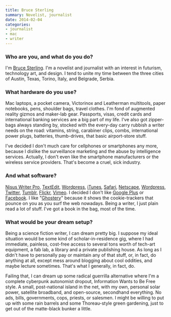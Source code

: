 ```yaml
---
title: Bruce Sterling
summary: Novelist, journalist
date: 2014-02-04
categories:
- journalist
- mac
- writer
---
```


### Who are you, and what do you do?

I'm [Bruce Sterling](http://www.well.com/conf/mirrorshades/ "Bruce's website."). I'm a novelist and journalist with an interest in futurism, technology art, and design. I tend to unite my time between the three cities of Austin, Texas, Torino, Italy, and Belgrade, Serbia.

### What hardware do you use?

Mac laptops, a pocket camera, Victorinox and Leatherman multitools, paper notebooks, pens, shoulder bags, travel clothes. I'm fond of augmented reality gizmos and maker-lab gear. Passports, visas, credit cards and international banking services are a big part of my life. I've also got zipper-bags always standing by, stocked with the every-day carry rubbish a writer needs on the road: vitamins, string, carabiner clips, combs, international power plugs, batteries, thumb-drives, that basic airport-store stuff.

I've decided I don't much care for cellphones or smartphones any more, because I dislike the surveillance marketing and the abuse by intelligence services. Actually, I don't even like the smartphone manufacturers or the wireless service providers. That's become a cruel, sick industry.

### And what software?

[Nisus Writer Pro][nisus-writer-pro], [TextEdit][], [Wordpress][], [iTunes][], [Safari][], [Netscape][firefox], [Wordpress][], [Twitter][], [Tumblr][], [Flickr][], [Vimeo][]. I decided I don't like [Google Plus][google-plus] or [Facebook][]. I like "[Ghostery][]" because it shows the cookie-trackers that pounce on you as you surf the web nowadays. Being a writer, I just plain read a lot of stuff. I've got a book in the bag, most of the time.

### What would be your dream setup?

Being a science fiction writer, I can dream pretty big. I suppose my ideal situation would be some kind of scholar-in-residence gig, where I had immediate, painless, cost-free access to several tons worth of tech-art equipment, a fab lab, a library and a private publishing house. As long as I didn't have to personally pay or maintain any of that stuff, or, in fact, do anything at all, except mess around blogging about cool oddities, and maybe lecture sometimes. That's what I generally, in fact, do.

Failing that, I can dream up some radical guerrilla alternative where I'm a complete cyberpunk autonomist dropout, Information Wants to Be Free style. A small, post-national island in the net, with my own, personal solar power, satellite broadband, and open-source, secondhand everything. No ads, bills, governments, cops, priests, or salesmen. I might be willing to put up with some rain barrels and some Thoreau-style green gardening, just to get out of the matte-black bunker a little.

[facebook]: https://www.facebook.com/ "A social networking site."
[firefox]: https://www.mozilla.org/en-US/firefox/new/ "A cross-platform open-source web browser."
[flickr]: https://www.flickr.com/ "A photo sharing website."
[ghostery]: https://www.ghostery.com/ "A browser extension for blocking trackers."
[google-plus]: https://en.wikipedia.org/wiki/Google%2B "A social network."
[itunes]: https://www.apple.com/itunes/ "A jukebox application and online store."
[nisus-writer-pro]: https://nisus.com/pro/ "A word processor for the Mac."
[safari]: https://www.apple.com/safari/ "A fast web browser."
[textedit]: http://web.archive.org/web/20200525165141/https://support.apple.com/en-us/HT2523 "A text editor included with Mac OS X."
[tumblr]: https://www.tumblr.com/ "An online personal publishing platform."
[twitter]: http://web.archive.org/web/20230525035323/https://twitter.com/ "An online micro-blogging platform."
[vimeo]: https://vimeo.com/ "A video sharing service."
[wordpress]: https://wordpress.com/ "Weblog publishing software."
